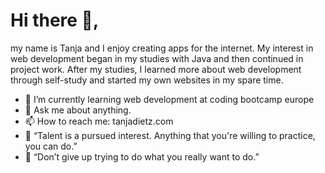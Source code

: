 # Hi there 👋,

my name is Tanja and I enjoy creating apps for the internet. My interest in web development began in my studies with Java and then continued in project work. After my studies, I learned more about web development through self-study and started my own websites in my spare time.


- 🌱 I’m currently learning web development at coding bootcamp europe
- 💬 Ask me about anything. 
- 📫 How to reach me: tanjadietz.com
- 💭 “Talent is a pursued interest. Anything that you're willing to practice, you can do.”
- 💭 “Don’t give up trying to do what you really want to do.”
